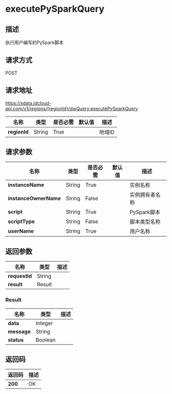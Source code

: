 # executePySparkQuery


## 描述
执行用户编写的PySpark脚本

## 请求方式
POST

## 请求地址
https://xdata.jdcloud-api.com/v1/regions/{regionId}/dwQuery:executePySparkQuery

|名称|类型|是否必需|默认值|描述|
|---|---|---|---|---|
|**regionId**|String|True| |地域ID|

## 请求参数
|名称|类型|是否必需|默认值|描述|
|---|---|---|---|---|
|**instanceName**|String|True| |实例名称|
|**instanceOwnerName**|String|False| |实例拥有者名称|
|**script**|String|True| |PySpark脚本|
|**scriptType**|String|False| |脚本类型名称|
|**userName**|String|True| |用户名称|


## 返回参数
|名称|类型|描述|
|---|---|---|
|**requestId**|String| |
|**result**|Result| |

### Result
|名称|类型|描述|
|---|---|---|
|**data**|Integer| |
|**message**|String| |
|**status**|Boolean| |

## 返回码
|返回码|描述|
|---|---|
|**200**|OK|
